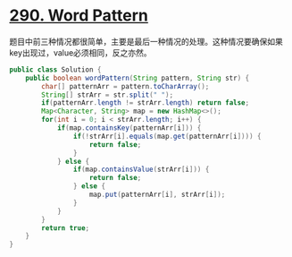 # [290. Word Pattern](https://leetcode.com/problems/word-pattern/)

题目中前三种情况都很简单，主要是最后一种情况的处理。这种情况要确保如果key出现过，value必须相同，反之亦然。

```java
public class Solution {
    public boolean wordPattern(String pattern, String str) {
        char[] patternArr = pattern.toCharArray();
        String[] strArr = str.split(" ");
        if(patternArr.length != strArr.length) return false;
        Map<Character, String> map = new HashMap<>();
        for(int i = 0; i < strArr.length; i++) {
            if(map.containsKey(patternArr[i])) {
                if(!strArr[i].equals(map.get(patternArr[i]))) {
                    return false;
                }
            } else {
                if(map.containsValue(strArr[i])) {
                    return false;
                } else {
                    map.put(patternArr[i], strArr[i]);
                }
            }
        }
        return true;
    }
}
```
